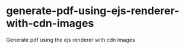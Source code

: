 # generate-pdf-using-ejs-renderer-with-cdn-images
Generate pdf using the ejs renderer with cdn images 
